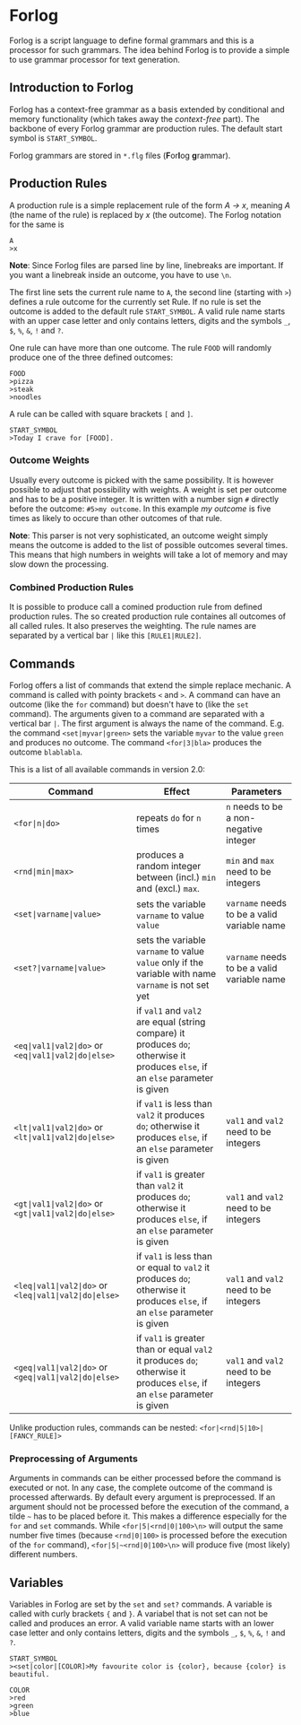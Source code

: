 # Forlog
Forlog is a script language to define formal grammars and this is a processor for such grammars. The idea behind Forlog is to provide a simple to use grammar processor for text generation.

## Introduction to Forlog
Forlog has a context-free grammar as a basis extended by conditional and memory functionality (which takes away the *context-free* part). The backbone of every Forlog grammar are production rules. The default start symbol is `START_SYMBOL`.

Forlog grammars are stored in `*.flg` files (**F**or**l**og **g**rammar).

## Production Rules
A production rule is a simple replacement rule of the form *A → x*, meaning *A* (the name of the rule) is replaced by *x* (the outcome). The Forlog notation for the same is 
```
A
>x
```
**Note**: Since Forlog files are parsed line by line, linebreaks are important. If you want a linebreak inside an outcome, you have to use `\n`.

The first line sets the current rule name to `A`, the second line (starting with `>`) defines a rule outcome for the currently set Rule. If no rule is set the outcome is added to the default rule `START_SYMBOL`. A valid rule name starts with an upper case letter and only contains letters, digits and the symbols `_`, `$`, `%`, `&`, `!` and `?`.

One rule can have more than one outcome. The rule `FOOD` will randomly produce one of the three defined outcomes:
```
FOOD
>pizza
>steak
>noodles
```

A rule can be called with square brackets `[` and `]`.
```
START_SYMBOL
>Today I crave for [FOOD].
```
### Outcome Weights
Usually every outcome is picked with the same possibility. It is however possible to adjust that possibility with weights. A weight is set per outcome and has to be a positive integer. It is written with a number sign `#` directly before the outcome: `#5>my outcome`. In this example *my outcome* is five times as likely to occure than other outcomes of that rule.

**Note**: This parser is not very sophisticated, an outcome weight simply means the outcome is added to the list of possible outcomes several times. This means that high numbers in weights will take a lot of memory and may slow down the processing.

### Combined Production Rules
It is possible to produce call a comined production rule from defined production rules. The so created production rule containes all outcomes of all called rules. It also preserves the weighting. The rule names are separated by a vertical bar `|` like this `[RULE1|RULE2]`.

## Commands
Forlog offers a list of commands that extend the simple replace mechanic. A command is called with pointy brackets `<` and `>`. A command can have an outcome (like the `for` command) but doesn't have to (like the `set` command). The arguments given to a command are separated with a vertical bar `|`. The first argument is always the name of the command.  E.g. the command `<set|myvar|green>` sets the variable `myvar` to the value `green` and produces no outcome. The command `<for|3|bla>` produces the outcome `blablabla`.

This is a list of all available commands in version 2.0:

Command | Effect | Parameters
--- | --- | ---
`<for\|n\|do>` | repeats `do` for `n` times | `n` needs to be a non-negative integer
`<rnd\|min\|max>` | produces a random integer between (incl.) `min` and (excl.) `max`. | `min` and `max` need to be integers
`<set\|varname\|value>` | sets the variable `varname` to value `value` | `varname` needs to be a valid variable name
`<set?\|varname\|value>` | sets the variable `varname` to value `value` only if the variable with name `varname` is not set yet | `varname` needs to be a valid variable name
`<eq\|val1\|val2\|do>` or `<eq\|val1\|val2\|do\|else>` | if `val1` and `val2` are equal (string compare) it produces `do`; otherwise it produces `else`, if an `else` parameter is given | 
`<lt\|val1\|val2\|do>` or `<lt\|val1\|val2\|do\|else>` | if `val1` is less than `val2` it produces `do`; otherwise it produces `else`, if an `else` parameter is given | `val1` and `val2` need to be integers
`<gt\|val1\|val2\|do>` or `<gt\|val1\|val2\|do\|else>` | if `val1` is greater than `val2` it produces `do`; otherwise it produces `else`, if an `else` parameter is given | `val1` and `val2` need to be integers
`<leq\|val1\|val2\|do>` or `<leq\|val1\|val2\|do\|else>` | if `val1` is less than or equal to `val2` it produces `do`; otherwise it produces `else`, if an `else` parameter is given | `val1` and `val2` need to be integers
`<geq\|val1\|val2\|do>` or `<geq\|val1\|val2\|do\|else>` | if `val1` is greater than or equal `val2` it produces `do`; otherwise it produces `else`, if an `else` parameter is given | `val1` and `val2` need to be integers

Unlike production rules, commands can be nested: `<for|<rnd|5|10>|[FANCY_RULE]>`

### Preprocessing of Arguments
Arguments in commands can be either processed before the command is executed or not. In any case, the complete outcome of the command is processed afterwards. By default every argument is preprocessed. If an argument should not be processed before the execution of the command, a tilde `~` has to be placed before it. This makes a difference especially for the `for` and `set` commands. While `<for|5|<rnd|0|100>\n>` will output the same number five times (because `<rnd|0|100>` is processed before the execution of the `for` command), `<for|5|~<rnd|0|100>\n>` will produce five (most likely) different numbers.


## Variables
Variables in Forlog are set by the `set` and `set?` commands. A variable is called with curly brackets `{` and `}`. A variabel that is not set can not be called and produces an error. A valid variable name starts with an lower case letter and only contains letters, digits and the symbols `_`, `$`, `%`, `&`, `!` and `?`.
```
START_SYMBOL
><set|color|[COLOR]>My favourite color is {color}, because {color} is beautiful.

COLOR
>red
>green
>blue
```
